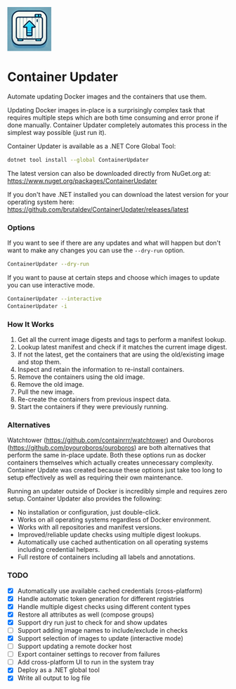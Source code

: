 ﻿![ICON](https://raw.githubusercontent.com/brutaldev/ContainerUpdater/main/icon_small.png)
	
# Container Updater

Automate updating Docker images and the containers that use them.

Updating Docker images in-place is a surprisingly complex task that requires multiple steps which are both time consuming and error prone if done manually.
Container Updater completely automates this process in the simplest way possible (just run it).

Container Updater is available as a .NET Core Global Tool:

```bash
dotnet tool install --global ContainerUpdater
```

The latest version can also be downloaded directly from NuGet.org at:
https://www.nuget.org/packages/ContainerUpdater

If you don't have .NET installed you can download the latest version for your operating system here:
https://github.com/brutaldev/ContainerUpdater/releases/latest

### Options

If you want to see if there are any updates and what will happen but don't want to make any changes you can use the `--dry-run` option.

```bash
ContainerUpdater --dry-run
```

If you want to pause at certain steps and choose which images to update you can use interactive mode.

```bash
ContainerUpdater --interactive
ContainerUpdater -i
```

### How It Works

1. Get all the current image digests and tags to perform a manifest lookup.
2. Lookup latest manifest and check if it matches the current image digest.
3. If not the latest, get the containers that are using the old/existing image and stop them.
4. Inspect and retain the information to re-install containers.
5. Remove the containers using the old image.
6. Remove the old image.
7. Pull the new image.
8. Re-create the containers from previous inspect data.
9. Start the containers if they were previously running.

### Alternatives

Watchtower (https://github.com/containrrr/watchtower) and Ouroboros (https://github.com/pyouroboros/ouroboros) are both alternatives that perform the same in-place update.
Both these options run as docker containers themselves which actually creates unnecessary complexity.
Container Update was created because these options just take too long to setup effectively as well as requiring their own maintenance.

Running an updater outside of Docker is incredibly simple and requires zero setup.
Container Updater also provides the following:
- No installation or configuration, just double-click.
- Works on all operating systems regardless of Docker environment.
- Works with all repositories and manifest versions.
- Improved/reliable update checks using multiple digest lookups.
- Automatically use cached authentication on all operating systems including credential helpers.
- Full restore of containers including all labels and annotations.

### TODO

- [x] Automatically use available cached credentials (cross-platform)
- [x] Handle automatic token generation for different registries
- [x] Handle multiple digest checks using different content types
- [x] Restore all attributes as well (compose groups)
- [x] Support dry run just to check for and show updates
- [ ] Support adding image names to include/exclude in checks
- [x] Support selection of images to update (interactive mode)
- [ ] Support updating a remote docker host
- [ ] Export container settings to recover from failures
- [ ] Add cross-platform UI to run in the system tray
- [x] Deploy as a .NET global tool
- [x] Write all output to log file
